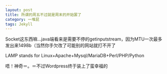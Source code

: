 ```yaml
---
layout: post
title: 所谓的周五不过就是周末的开始罢了
category: 一堆屁
tags: Jekyll
---
```

Socket这东西嘛...java端看来是需要不停的getinputstream，因为MTU一次最多发出来1498b（当然你手欠改了可能别的网站就打不开了

LAMP stands for Linux+Apache+Mysql/MariaDB+Perl/PHP/Python 

唔！神奇＝。＝不过Wordpress终于装上了蛮幸福的
